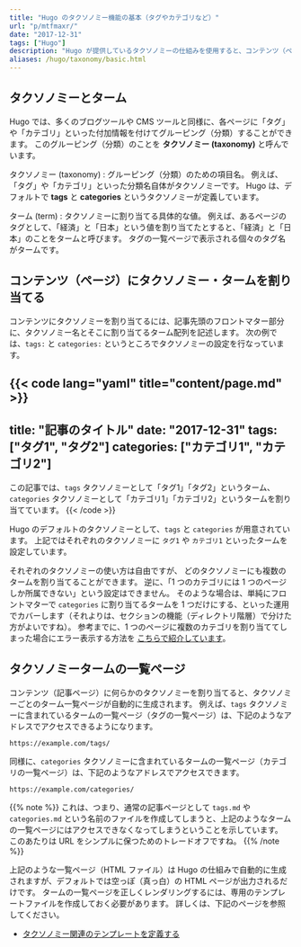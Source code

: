 ```yaml
---
title: "Hugo のタクソノミー機能の基本（タグやカテゴリなど）"
url: "p/mtfmaxr/"
date: "2017-12-31"
tags: ["Hugo"]
description: "Hugo が提供しているタクソノミーの仕組みを使用すると、コンテンツ（ページ）をグルーピングすることができます。ブログなどでよく使われる「タグ」や「カテゴリ」を実現するための機能です。"
aliases: /hugo/taxonomy/basic.html
---
```


タクソノミーとターム
----

Hugo では、多くのブログツールや CMS ツールと同様に、各ページに「タグ」や「カテゴリ」といった付加情報を付けてグルーピング（分類）することができます。
このグルーピング（分類）のことを __タクソノミー (taxonomy)__ と呼んでいます。

タクソノミー (taxonomy)
: グルーピング（分類）のための項目名。
  例えば、「タグ」や「カテゴリ」といった分類名自体がタクソノミーです。
  Hugo は、デフォルトで __tags__ と __categories__ というタクソノミーが定義しています。

ターム (term)
: タクソノミーに割り当てる具体的な値。
  例えば、あるページのタグとして、「経済」と「日本」という値を割り当てたとすると、「経済」と「日本」のことをタームと呼びます。
  タグの一覧ページで表示される個々のタグ名がタームです。


コンテンツ（ページ）にタクソノミー・タームを割り当てる
----

コンテンツにタクソノミーを割り当てるには、記事先頭のフロントマター部分に、タクソノミー名とそこに割り当てるターム配列を記述します。
次の例では、`tags:` と `categories:` というところでタクソノミーの設定を行なっています。

{{< code lang="yaml" title="content/page.md" >}}
---
title: "記事のタイトル"
date: "2017-12-31"
tags: ["タグ1", "タグ2"]
categories: ["カテゴリ1", "カテゴリ2"]
---

この記事では、`tags` タクソノミーとして「タグ1」「タグ2」というターム、
`categories` タクソノミーとして「カテゴリ1」「カテゴリ2」というタームを割り当てています。
{{< /code >}}

Hugo のデフォルトのタクソノミーとして、`tags` と `categories` が用意されています。
上記ではそれぞれのタクソノミーに `タグ1` や `カテゴリ1` といったタームを設定しています。

それぞれのタクソノミーの使い方は自由ですが、 どのタクソノミーにも複数のタームを割り当てることができます。
逆に、「1 つのカテゴリには 1 つのページしか所属できない」という設定はできません。
そのような場合は、単純にフロントマターで `categories` に割り当てるタームを 1 つだけにする、といった運用でカバーします（それよりは、セクションの機能（ディレクトリ階層）で分けた方がよいですね）。
参考までに、1 つのページに複数のカテゴリを割り当ててしまった場合にエラー表示する方法を [こちらで紹介しています](/p/5v7o2xp/)。


タクソノミータームの一覧ページ
----

コンテンツ（記事ページ）に何らかのタクソノミーを割り当てると、タクソノミーごとのターム一覧ページが自動的に生成されます。
例えば、`tags` タクソノミーに含まれているタームの一覧ページ（タグの一覧ページ）は、下記のようなアドレスでアクセスできるようになります。

```
https://example.com/tags/
```

同様に、`categories` タクソノミーに含まれているタームの一覧ページ（カテゴリの一覧ページ）は、下記のようなアドレスでアクセスできます。

```
https://example.com/categories/
```

{{% note %}}
これは、つまり、通常の記事ページとして `tags.md` や `categories.md` という名前のファイルを作成してしまうと、上記のようなタームの一覧ページにはアクセスできなくなってしまうということを示しています。
このあたりは URL をシンプルに保つためのトレードオフですね。
{{% /note %}}

上記のような一覧ページ（HTML ファイル）は Hugo の仕組みで自動的に生成されますが、デフォルトでは空っぽ（真っ白）の HTML ページが出力されるだけです。
タームの一覧ページを正しくレンダリングするには、専用のテンプレートファイルを作成しておく必要があります。
詳しくは、下記のページを参照してください。

- [タクソノミー関連のテンプレートを定義する](/p/aqchnnq/)

